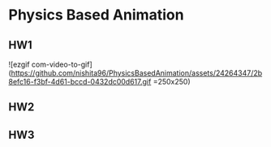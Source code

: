 # Physics Based Animation 

## HW1

<!-- 
drag to move the ball , speed based on length of clicks 
press control and left click 
press option and left click 
-->
![ezgif com-video-to-gif](https://github.com/nishita96/PhysicsBasedAnimation/assets/24264347/2b8efc16-f3bf-4d61-bccd-0432dc00d617.gif =250x250)


## HW2

<!-- 
drag to move the ball , speed based on length of clicks 
press control and left click 
press option and left click 
-->


## HW3

<!-- 
drag to move the ball , speed based on length of clicks 
press control and left click 
press option and left click 
-->


